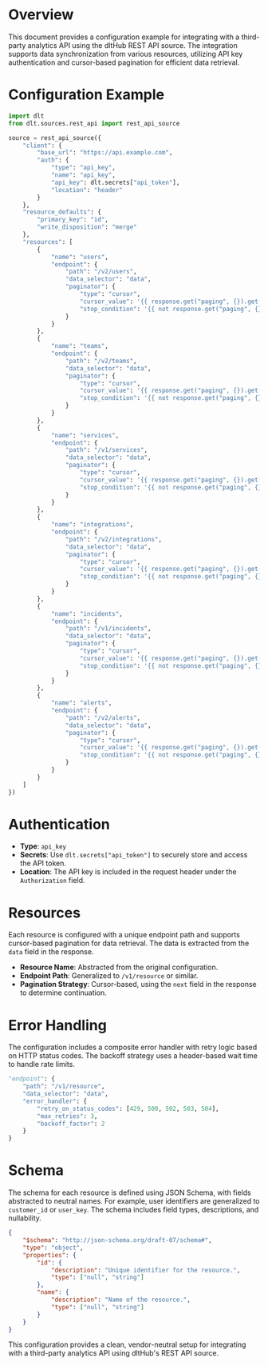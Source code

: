 # Overview

This document provides a configuration example for integrating with a third-party analytics API using the dltHub REST API source. The integration supports data synchronization from various resources, utilizing API key authentication and cursor-based pagination for efficient data retrieval.

# Configuration Example

```python
import dlt
from dlt.sources.rest_api import rest_api_source

source = rest_api_source({
    "client": {
        "base_url": "https://api.example.com",
        "auth": {
            "type": "api_key",
            "name": "api_key",
            "api_key": dlt.secrets["api_token"],
            "location": "header"
        }
    },
    "resource_defaults": {
        "primary_key": "id",
        "write_disposition": "merge"
    },
    "resources": [
        {
            "name": "users",
            "endpoint": {
                "path": "/v2/users",
                "data_selector": "data",
                "paginator": {
                    "type": "cursor",
                    "cursor_value": '{{ response.get("paging", {}).get("next", {}) }}',
                    "stop_condition": '{{ not response.get("paging", {}).get("next", {}) }}'
                }
            }
        },
        {
            "name": "teams",
            "endpoint": {
                "path": "/v2/teams",
                "data_selector": "data",
                "paginator": {
                    "type": "cursor",
                    "cursor_value": '{{ response.get("paging", {}).get("next", {}) }}',
                    "stop_condition": '{{ not response.get("paging", {}).get("next", {}) }}'
                }
            }
        },
        {
            "name": "services",
            "endpoint": {
                "path": "/v1/services",
                "data_selector": "data",
                "paginator": {
                    "type": "cursor",
                    "cursor_value": '{{ response.get("paging", {}).get("next", {}) }}',
                    "stop_condition": '{{ not response.get("paging", {}).get("next", {}) }}'
                }
            }
        },
        {
            "name": "integrations",
            "endpoint": {
                "path": "/v2/integrations",
                "data_selector": "data",
                "paginator": {
                    "type": "cursor",
                    "cursor_value": '{{ response.get("paging", {}).get("next", {}) }}',
                    "stop_condition": '{{ not response.get("paging", {}).get("next", {}) }}'
                }
            }
        },
        {
            "name": "incidents",
            "endpoint": {
                "path": "/v1/incidents",
                "data_selector": "data",
                "paginator": {
                    "type": "cursor",
                    "cursor_value": '{{ response.get("paging", {}).get("next", {}) }}',
                    "stop_condition": '{{ not response.get("paging", {}).get("next", {}) }}'
                }
            }
        },
        {
            "name": "alerts",
            "endpoint": {
                "path": "/v2/alerts",
                "data_selector": "data",
                "paginator": {
                    "type": "cursor",
                    "cursor_value": '{{ response.get("paging", {}).get("next", {}) }}',
                    "stop_condition": '{{ not response.get("paging", {}).get("next", {}) }}'
                }
            }
        }
    ]
})
```

# Authentication

- **Type**: `api_key`
- **Secrets**: Use `dlt.secrets["api_token"]` to securely store and access the API token.
- **Location**: The API key is included in the request header under the `Authorization` field.

# Resources

Each resource is configured with a unique endpoint path and supports cursor-based pagination for data retrieval. The data is extracted from the `data` field in the response.

- **Resource Name**: Abstracted from the original configuration.
- **Endpoint Path**: Generalized to `/v1/resource` or similar.
- **Pagination Strategy**: Cursor-based, using the `next` field in the response to determine continuation.

# Error Handling

The configuration includes a composite error handler with retry logic based on HTTP status codes. The backoff strategy uses a header-based wait time to handle rate limits.

```python
"endpoint": {
    "path": "/v1/resource",
    "data_selector": "data",
    "error_handler": {
        "retry_on_status_codes": [429, 500, 502, 503, 504],
        "max_retries": 3,
        "backoff_factor": 2
    }
}
```

# Schema

The schema for each resource is defined using JSON Schema, with fields abstracted to neutral names. For example, user identifiers are generalized to `customer_id` or `user_key`. The schema includes field types, descriptions, and nullability.

```json
{
    "$schema": "http://json-schema.org/draft-07/schema#",
    "type": "object",
    "properties": {
        "id": {
            "description": "Unique identifier for the resource.",
            "type": ["null", "string"]
        },
        "name": {
            "description": "Name of the resource.",
            "type": ["null", "string"]
        }
    }
}
```

This configuration provides a clean, vendor-neutral setup for integrating with a third-party analytics API using dltHub's REST API source.